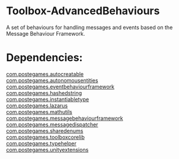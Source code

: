 # Toolbox-AdvancedBehaviours
A set of behaviours for handling messages and events based on the Message Behaviour Framework.

# Dependencies:  
[com.postegames.autocreatable](https://github.com/Slugronaut/Toolbox-AutoCreatable)  
[com.postegames.autonomousentities](https://github.com/Slugronaut/Toolbox-AutonomousEntities)  
[com.postegames.eventbehaviourframework](https://github.com/Slugronaut/Toolbox-EventBehaviourFramework)  
[com.postegames.hashedstring](https://github.com/Slugronaut/Toolbox-HashedString)  
[com.postegames.instantiabletype]()  
[com.postegames.lazarus](https://github.com/Slugronaut/Lazarus)  
[com.postegames.mathutils](https://github.com/Slugronaut/Toolbox-MathUtils)  
[com.postegames.messagebehaviourframework](https://github.com/Slugronaut/Toolbox-MessageBehaviourFramework)  
[com.postegames.messagedispatcher](https://github.com/Slugronaut/Toolbox-MessageDispatch)  
[com.postegames.sharedenums](https://github.com/Slugronaut/Toolbox-SharedEnums)  
[com.postegames.toolboxcorelib]()  
[com.postegames.typehelper](https://github.com/Slugronaut/Toolbox-TypeHelper)  
[com.postegames.unityextensions](https://github.com/Slugronaut/Toolbox-UnityExtensions)  
